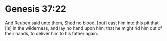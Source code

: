 # Genesis 37:22

And Reuben said unto them, Shed no blood, [but] cast him into this pit that [is] in the wilderness, and lay no hand upon him; that he might rid him out of their hands, to deliver him to his father again.